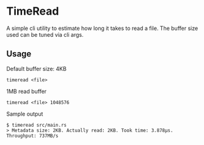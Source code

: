 # TimeRead

A simple cli utility to estimate how long it takes to read a file. The buffer size used can be tuned via cli args.

## Usage

Default buffer size: 4KB

```shell
timeread <file>
```

1MB read buffer

```shell
timeread <file> 1048576
```

Sample output

```shell
$ timeread src/main.rs
> Metadata size: 2KB. Actually read: 2KB. Took time: 3.878µs. Throughput: 737MB/s
```
